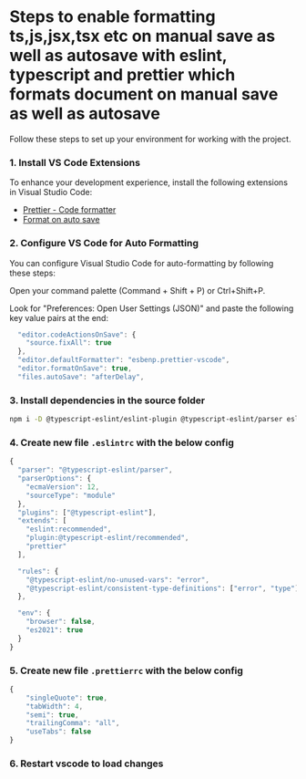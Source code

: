 # Steps to enable formatting ts,js,jsx,tsx etc on manual save as well as autosave with eslint, typescript and prettier which formats document on manual save as well as autosave

Follow these steps to set up your environment for working with the project.

### 1. Install VS Code Extensions

To enhance your development experience, install the following extensions in Visual Studio Code:

- [Prettier - Code formatter](https://marketplace.visualstudio.com/items?itemName=esbenp.prettier-vscode)
- [Format on auto save](https://marketplace.visualstudio.com/items?itemName=BdSoftware.format-on-auto-save)

### 2. Configure VS Code for Auto Formatting

You can configure Visual Studio Code for auto-formatting by following these steps:
 
 Open your command palette (Command + Shift + P) or Ctrl+Shift+P.
 
 Look for "Preferences: Open User Settings (JSON)" and paste the following key value pairs at the end:

```javascript
  "editor.codeActionsOnSave": {
    "source.fixAll": true
  },
  "editor.defaultFormatter": "esbenp.prettier-vscode",
  "editor.formatOnSave": true,
  "files.autoSave": "afterDelay",

```

### 3. Install dependencies in the source folder
```bash
npm i -D @typescript-eslint/eslint-plugin @typescript-eslint/parser eslint eslint-config-prettier prettier typescript
```
 
### 4. Create new file `.eslintrc` with the below config
``` javascript
{
  "parser": "@typescript-eslint/parser",
  "parserOptions": {
    "ecmaVersion": 12,
    "sourceType": "module"
  },
  "plugins": ["@typescript-eslint"],
  "extends": [
    "eslint:recommended",
    "plugin:@typescript-eslint/recommended",
    "prettier"
  ],

  "rules": {
    "@typescript-eslint/no-unused-vars": "error",
    "@typescript-eslint/consistent-type-definitions": ["error", "type"]
  },

  "env": {
    "browser": false,
    "es2021": true
  }
}
```

### 5. Create new file `.prettierrc` with the below config
``` javascript
{
    "singleQuote": true,
    "tabWidth": 4,
    "semi": true,
    "trailingComma": "all",
    "useTabs": false
}
```
### 6. Restart vscode to load changes
